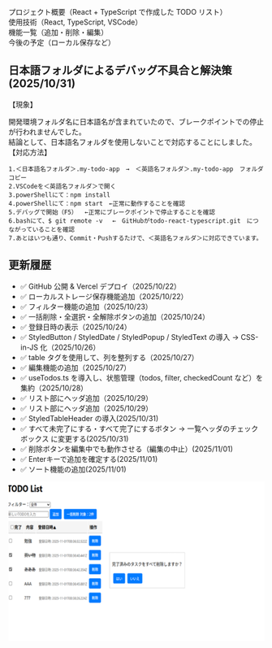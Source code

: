 プロジェクト概要（React + TypeScript で作成した TODO リスト）<br>
使用技術（React, TypeScript, VSCode）<br>
機能一覧（追加・削除・編集）<br>
今後の予定（ローカル保存など）<br>

## 日本語フォルダによるデバッグ不具合と解決策(2025/10/31)

【現象】

   開発環境フォルダ名に日本語名が含まれていたので、ブレークポイントでの停止が行われませんでした。  
   結論として、日本語名フォルダを使用しないことで対応することにしました。  
【対応方法】

    1.＜日本語名フォルダ＞.my-todo-app　→　＜英語名フォルダ＞.my-todo-app　フォルダコピー  
    2.VSCodeを＜英語名フォルダ＞で開く  
    3.powerShellにて：npm install　  
    4.powerShellにて：npm start　←正常に動作することを確認  
    5.デバッグで開始（F5）  ←正常にブレークポイントで停止することを確認  
    6.bashにて、$ git remote -v 　←　GitHubがtodo-react-typescript.git　につながっていることを確認  
    7.あとはいつも通り、Commit・Pushするたけで、＜英語名フォルダ＞に対応できています。  

## 更新履歴

- ✅ GitHub 公開 & Vercel デプロイ（2025/10/22）
- ✅ ローカルストレージ保存機能追加（2025/10/22）
- ✅ フィルター機能の追加（2025/10/23）
- ✅ 一括削除・全選択・全解除ボタンの追加（2025/10/24）
- ✅ 登録日時の表示（2025/10/24）
- ✅ StyledButton / StyledDate / StyledPopup / StyledText の導入 → CSS-in-JS 化（2025/10/26）
- ✅ table タグを使用して、列を整列する（2025/10/27）
- ✅ 編集機能の追加（2025/10/27）
- ✅ useTodos.ts を導入し、状態管理（todos, filter, checkedCount など）を集約（2025/10/28）
- ✅ リスト部にヘッダ追加（2025/10/29）
- ✅ リスト部にヘッダ追加（2025/10/29）
- ✅ StyledTableHeader の導入(2025/10/31)
- ✅ すべて未完了にする・すべて完了にするボタン → 一覧ヘッダのチェックボックス に変更する(2025/10/31)
- ✅ 削除ボタンを編集中でも動作させる（編集の中止）(2025/11/01)
- ✅ Enterキーで追加を確定する(2025/11/01)
- ✅ ソート機能の追加(2025/11/01)


![代替テキスト](public/image.png)
